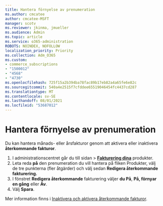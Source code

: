 ```yaml
---
title: Hantera förnyelse av prenumeration
ms.author: cmcatee
author: cmcatee-MSFT
manager: scotv
ms.reviewer: jkinma, jmueller
ms.audience: Admin
ms.topic: article
ms.service: o365-administration
ROBOTS: NOINDEX, NOFOLLOW
localization_priority: Priority
ms.collection: Adm_O365
ms.custom:
- commerce_subscriptions
- "1500012"
- "4568"
- "4730"
ms.openlocfilehash: 725f15a2b394ba78fac89b17eb82a4a65fe6e82c
ms.sourcegitcommit: 540a4e2515f7cfddee65519046454fc4437cd287
ms.translationtype: MT
ms.contentlocale: sv-SE
ms.lasthandoff: 08/01/2021
ms.locfileid: "53687012"
---
```

# <a name="manage-subscription-renewal"></a>Hantera förnyelse av prenumeration

Du kan hantera månads- eller årsfakturor genom att aktivera eller inaktivera **återkommande fakturor**.

1. I administrationscentret går du till sidan  >  **[Fakturering dina](https://go.microsoft.com/fwlink/p/?linkid=842054)** produkter.
2. Leta reda **på** den prenumeration du vill hantera på fliken Produkter, välj de tre punkterna (fler åtgärder) och välj sedan **Redigera återkommande fakturering.**
3. I fönstret **Redigera återkommande** fakturering väljer **du På**, **På, förnyar en gång** eller **Av**.
4. Välj **Spara**.

Mer information finns i [Inaktivera och aktivera återkommande fakturor](/microsoft-365/commerce/subscriptions/renew-your-subscription#turn-recurring-billing-off-or-on).

